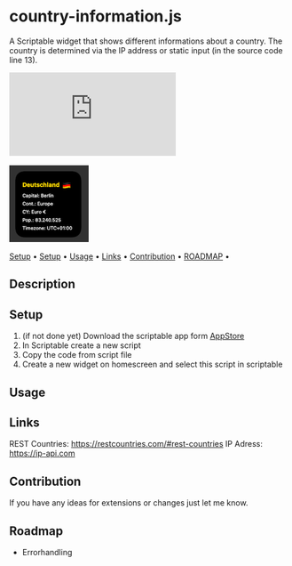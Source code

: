 # country-information.js
A Scriptable widget that shows different informations about a country. 
The country is determined via the IP address or static input (in the source code line 13).

![Visits Badge](https://badges.pufler.dev/visits/wickenico/country-information.js)

![exchangesRatesWidget](img/country-information-widget.png)

<p>
   <a href="#description">Setup</a> • 
   <a href="#setup">Setup</a> •
   <a href="#usage">Usage</a> •
   <a href="#links">Links</a> •
   <a href="#contribution">Contribution</a> •
   <a href="#roadmap">ROADMAP</a> •
 </p>

## Description

## Setup

1. (if not done yet) Download the scriptable app form [AppStore](https://apps.apple.com/de/app/scriptable/id1405459188)
2. In Scriptable create a new script
3. Copy the code from script file
4. Create a new widget on homescreen and select this script in scriptable

 ## Usage

## Links
REST Countries: https://restcountries.com/#rest-countries
IP Adress: https://ip-api.com


## Contribution

If you have any ideas for extensions or changes just let me know.

## Roadmap
- Errorhandling
